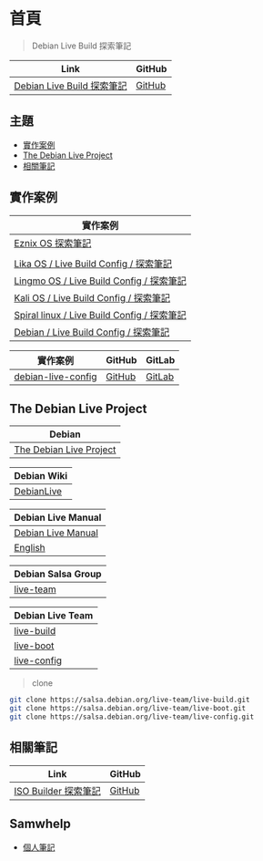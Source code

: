 

# 首頁

> Debian Live Build 探索筆記

| Link | GitHub |
| ---- | ------ |
| [Debian Live Build 探索筆記](https://samwhelp.github.io/note-about-debian-live-build/) | [GitHub](https://github.com/samwhelp/note-about-debian-live-build) |




## 主題

* [實作案例](#實作案例)
* [The Debian Live Project](#the-debian-live-project)
* [相關筆記](#相關筆記)




## 實作案例

| 實作案例 |
| ------- |
| [Eznix OS 探索筆記](https://samwhelp.github.io/note-about-lika-live-build-config/) |
| [](https://samwhelp.github.io/note-about-eznixos/) |
| [Lika OS / Live Build Config / 探索筆記](https://samwhelp.github.io/note-about-lika-live-build-config/) |
| [Lingmo OS / Live Build Config / 探索筆記](https://samwhelp.github.io/note-about-lingmo-live-build-config/) |
| [Kali OS / Live Build Config / 探索筆記](https://samwhelp.github.io/note-about-kali-live-build-config/) |
| [Spiral linux / Live Build Config / 探索筆記](https://samwhelp.github.io/note-about-spiral-live-build-config/) |
| [Debian / Live Build Config / 探索筆記](https://samwhelp.github.io/note-about-debian-live-build-config/) |


| 實作案例 | GitHub | GitLab |
| ------- | ------ | ------ |
| [debian-live-config](https://debian-live-config.readthedocs.io/en/latest/) | [GitHub](https://github.com/nodiscc/debian-live-config) | [GitLab](https://gitlab.com/nodiscc/debian-live-config) |




## The Debian Live Project

| Debian |
| ----------- |
| [The Debian Live Project](https://www.debian.org/devel/debian-live/) |


| Debian Wiki |
| ----------- |
| [DebianLive](https://wiki.debian.org/DebianLive) |


| Debian Live Manual |
| ------------------ |
| [Debian Live Manual](https://live-team.pages.debian.net/live-manual/) |
| [English](https://live-team.pages.debian.net/live-manual/html/live-manual/index.en.html) |


| Debian Salsa Group |
| ---- |
| [live-team](https://salsa.debian.org/live-team/)


| Debian Live Team |
| ---- |
| [live-build](https://salsa.debian.org/live-team/live-build) |
| [live-boot](https://salsa.debian.org/live-team/live-boot) |
| [live-config](https://salsa.debian.org/live-team/live-config) |


> clone

``` sh
git clone https://salsa.debian.org/live-team/live-build.git
git clone https://salsa.debian.org/live-team/live-boot.git
git clone https://salsa.debian.org/live-team/live-config.git
```




## 相關筆記

| Link | GitHub |
| ---- | ------ |
| [ISO Builder 探索筆記](https://samwhelp.github.io/note-about-iso-builder/) | [GitHub](https://github.com/samwhelp/note-about-iso-builder) |




## Samwhelp

* [個人筆記](https://samwhelp.github.io/book/)
